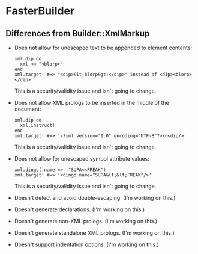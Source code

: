 FasterBuilder
=============

Differences from Builder::XmlMarkup
-----------------------------------

  * Does not allow for unescaped text to be appended to element contents:

        xml.dip do
          xml << "<blorp>"
        end
        xml.target! #=> "<dip>&lt;blorp&gt;</dip>" instead of <dip><blorp></dip>
  
    This is a security/validity issue and isn't going to change.

  * Does not allow XML prologs to be inserted in the middle of the document:
  
        xml.dip do
          xml.instruct!
        end
        xml.target! #=> '<?xml version="1.0" encoding="UTF-8"?>\n<dip/>'
    
    This is a security/validity issue and isn't going to change.
    
  * Does not allow for unescaped symbol attribute values:
    
        xml.dingo(:name => :"SUPA<<FREAK")
        xml.target! #=> '<dingo name="SUPA&lt;&lt;FREAK"/>'
    
    This is a security/validity issue and isn't going to change.

  * Doesn't detect and avoid double-escaping. (I'm working on this.)
  * Doesn't generate declarations. (I'm working on this.)
  * Doesn't generate non-XML prologs. (I'm working on this.)
  * Doesn't generate standalone XML prologs. (I'm working on this.)
  * Doesn't support indentation options. (I'm working on this.)